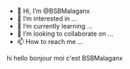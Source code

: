 - 👋 Hi, I’m @BSBMalaganx
- 👀 I’m interested in ...
- 🌱 I’m currently learning ...
- 💞️ I’m looking to collaborate on ...
- 📫 How to reach me ...

<!---
BSBMalaganx/BSBMalaganx is a ✨ special ✨ repository because its `README.md` (this file) appears on your GitHub profile.
You can click the Preview link to take a look at your changes.
--->
hi hello bonjour moi c'est BSBMalaganx
